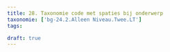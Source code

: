 ```yaml
---
title: 28. Taxonomie code met spaties bij onderwerp
taxonomie: ['bg-24.2.Alleen Niveau.Twee.LT']
tags:

draft: true 
---
```

